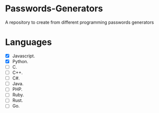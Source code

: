 # Passwords-Generators
A repository to create from different programming passwords generators

# Languages

- [X] Javascript.
- [X] Python.
- [ ] C.
- [ ] C++.
- [ ] C#.
- [ ] Java.
- [ ] PHP.
- [ ] Ruby.
- [ ] Rust.
- [ ] Go.
